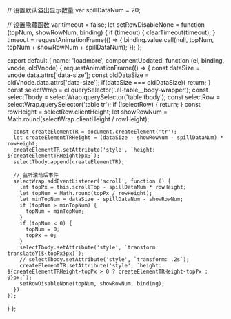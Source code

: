 // 设置默认溢出显示数量
var spillDataNum = 20;

// 设置隐藏函数
var timeout = false;
let setRowDisableNone = function (topNum, showRowNum, binding) {
  if (timeout) {
    clearTimeout(timeout);
  }
  timeout = requestAnimationFrame(() => {
    binding.value.call(null, topNum, topNum + showRowNum + spillDataNum);
  });
};

export default {
  name: 'loadmore',
  componentUpdated: function (el, binding, vnode, oldVnode) {
    requestAnimationFrame(() => {
      const dataSize = vnode.data.attrs['data-size'];
      const oldDataSize = oldVnode.data.attrs['data-size'];
      if(dataSize === oldDataSize){
        return;
      }
      const selectWrap = el.querySelector('.el-table__body-wrapper');
      const selectTbody = selectWrap.querySelector('table tbody');
      const selectRow = selectWrap.querySelector('table tr');
      if (!selectRow) {
        return;
      }
      const rowHeight = selectRow.clientHeight;
      let showRowNum = Math.round(selectWrap.clientHeight / rowHeight);

      const createElementTR = document.createElement('tr');
      let createElementTRHeight = (dataSize - showRowNum - spillDataNum) * rowHeight;
      createElementTR.setAttribute('style', `height: ${createElementTRHeight}px;`);
      selectTbody.append(createElementTR);

      // 监听滚动后事件
      selectWrap.addEventListener('scroll', function () {
        let topPx = this.scrollTop - spillDataNum * rowHeight;
        let topNum = Math.round(topPx / rowHeight);
        let minTopNum = dataSize - spillDataNum - showRowNum;
        if (topNum > minTopNum) {
          topNum = minTopNum;
        }
        if (topNum < 0) {
          topNum = 0;
          topPx = 0;
        }
        selectTbody.setAttribute('style', `transform: translateY(${topPx}px)`);
        // selectTbody.setAttribute('style', `transform: .2s`);
        createElementTR.setAttribute('style', `height: ${createElementTRHeight-topPx > 0 ? createElementTRHeight-topPx : 0}px;`);
        setRowDisableNone(topNum, showRowNum, binding);
      })
    });
  }
};